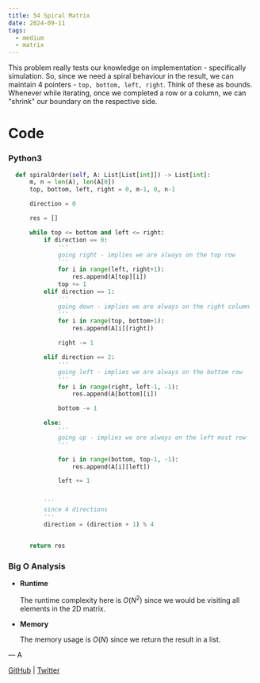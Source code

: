 ```yaml
---
title: 54 Spiral Matrix
date: 2024-09-11
tags:
  - medium
  - matrix
---
```


This problem really tests our knowledge on implementation - specifically simulation. So, since we need a spiral behaviour in the result, we can maintain 4 pointers - `top, bottom, left, right`. Think of these as bounds. Whenever while iterating, once we completed a row or a column, we can "shrink" our boundary on the respective side.

# Code

### Python3

```python
  def spiralOrder(self, A: List[List[int]]) -> List[int]:
      m, n = len(A), len(A[0])
      top, bottom, left, right = 0, m-1, 0, n-1

      direction = 0

      res = []

      while top <= bottom and left <= right:
          if direction == 0:
              '''
              going right - implies we are always on the top row
              '''
              for i in range(left, right+1):
                  res.append(A[top][i])
              top += 1
          elif direction == 1:
              '''
              going down - implies we are always on the right column
              '''
              for i in range(top, bottom+1):
                  res.append(A[i][right])

              right -= 1

          elif direction == 2:
              '''
              going left - implies we are always on the bottom row
              '''
              for i in range(right, left-1, -1):
                  res.append(A[bottom][i])

              bottom -= 1

          else:
              '''
              going up - implies we are always on the left most row
              '''

              for i in range(bottom, top-1, -1):
                  res.append(A[i][left])

              left += 1


          '''
          since 4 directions
          '''
          direction = (direction + 1) % 4


      return res
```

### Big O Analysis

- **Runtime**

  The runtime complexity here is $O(N^2)$ since we would be visiting all elements in the 2D matrix.

- **Memory**

  The memory usage is $O(N)$ since we return the result in a list.

— A

[GitHub](https://github.com/athkdev) | [Twitter](https://twitter.com/athkdev)
